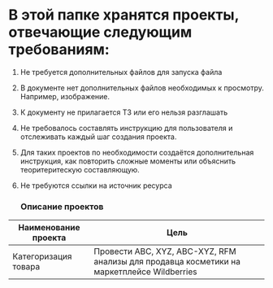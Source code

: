 # В этой папке хранятся проекты, отвечающие следующим требованиям:
1. Не требуется дополнительных файлов для запуска файла
2. В документе нет дополнительных файлов необходимых к просмотру. Например, изображение.
3. К документу не прилагается ТЗ или его нельзя разглашать
4. Не требовалось составлять инструкцию для пользователя и отслеживать каждый шаг создания проекта.
5. Для таких проектов по необходимости создаётся дополнительная инструкция, как повторить сложные моменты или объяснить теоритеритескую составляющую.
6. Не требуются ссылки на источник ресурса

   ### Описание проектов
<table class="tg">
<thead>
  <tr>
    <th class="tg-mo2v">Наименование проекта</th>
    <th class="tg-mo2v">Цель</th>
  </tr>
</thead>
<tbody>
  <tr>
    <td class="tg-0lax">Категоризация товара</td>
    <td class="tg-0lax">Провести ABC, XYZ, ABC-XYZ, RFM анализы для продавца косметики на маркетплейсе Wildberries</td>
  </tr>
</tbody>
</table>
